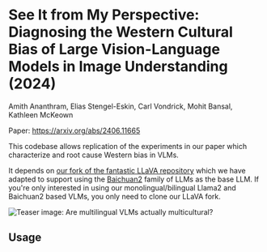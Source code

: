 # See It from My Perspective: Diagnosing the Western Cultural Bias of Large Vision-Language Models in Image Understanding (2024)

Amith Ananthram, Elias Stengel-Eskin, Carl Vondrick, Mohit Bansal, Kathleen McKeown

Paper: https://arxiv.org/abs/2406.11665

This codebase allows replication of the experiments in our paper which characterize and root cause Western bias in VLMs.  

It depends on [our fork of the fantastic LLaVA repository](https://github.com/amith-ananthram/mLLaVA/tree/main?tab=readme-ov-file) which we have adapted to support using the [Baichuan2](Baichuan2) family of LLMs as the base LLM.  If you're only interested in using our monolingual/bilingual Llama2 and Baichuan2 based VLMs, you only need to clone our LLaVA fork.

![Teaser image: Are multilingual VLMs actually multicultural?](figures/teaser.png "Are multilingual VLMs actually multicultural?")

## Usage

